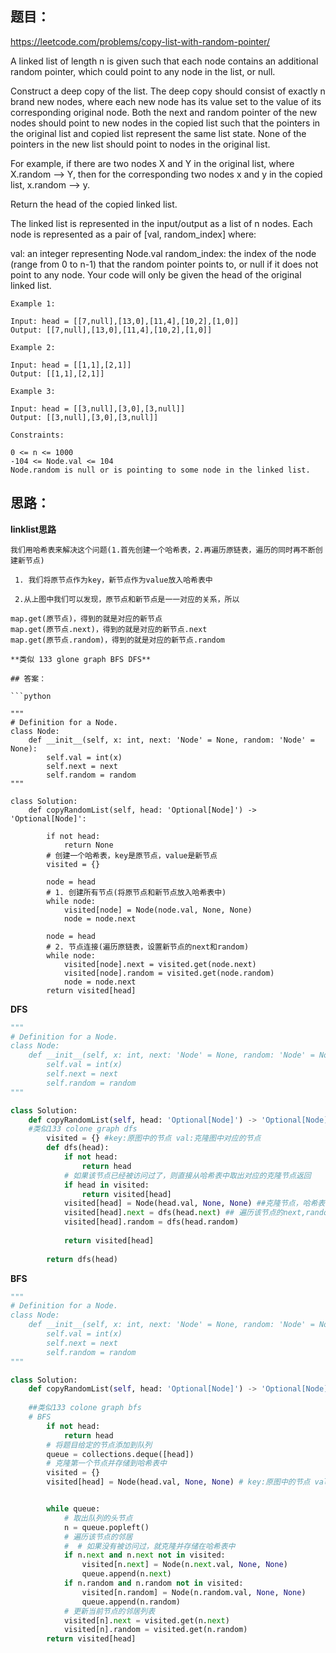 ## 题目：
https://leetcode.com/problems/copy-list-with-random-pointer/


A linked list of length n is given such that each node contains an additional random pointer, which could point to any node in the list, or null.

Construct a deep copy of the list. The deep copy should consist of exactly n brand new nodes, where each new node has its value set to the value of its corresponding original node. Both the next and random pointer of the new nodes should point to new nodes in the copied list such that the pointers in the original list and copied list represent the same list state. None of the pointers in the new list should point to nodes in the original list.

For example, if there are two nodes X and Y in the original list, where X.random --> Y, then for the corresponding two nodes x and y in the copied list, x.random --> y.

Return the head of the copied linked list.

The linked list is represented in the input/output as a list of n nodes. Each node is represented as a pair of [val, random_index] where:

val: an integer representing Node.val
random_index: the index of the node (range from 0 to n-1) that the random pointer points to, or null if it does not point to any node.
Your code will only be given the head of the original linked list.
```
Example 1:

Input: head = [[7,null],[13,0],[11,4],[10,2],[1,0]]
Output: [[7,null],[13,0],[11,4],[10,2],[1,0]]

Example 2:

Input: head = [[1,1],[2,1]]
Output: [[1,1],[2,1]]

Example 3:

Input: head = [[3,null],[3,0],[3,null]]
Output: [[3,null],[3,0],[3,null]]

Constraints:

0 <= n <= 1000
-104 <= Node.val <= 104
Node.random is null or is pointing to some node in the linked list.
```

## 思路：
**linklist思路**
```
我们用哈希表来解决这个问题(1.首先创建一个哈希表，2.再遍历原链表，遍历的同时再不断创建新节点)
 
 1. 我们将原节点作为key，新节点作为value放入哈希表中
 
 2.从上图中我们可以发现，原节点和新节点是一一对应的关系，所以

map.get(原节点)，得到的就是对应的新节点
map.get(原节点.next)，得到的就是对应的新节点.next
map.get(原节点.random)，得到的就是对应的新节点.random

**类似 133 glone graph BFS DFS**

## 答案：

```python

"""
# Definition for a Node.
class Node:
    def __init__(self, x: int, next: 'Node' = None, random: 'Node' = None):
        self.val = int(x)
        self.next = next
        self.random = random
"""

class Solution:
    def copyRandomList(self, head: 'Optional[Node]') -> 'Optional[Node]':
    
        if not head: 
            return None
        # 创建一个哈希表，key是原节点，value是新节点  
        visited = {}
        
        node = head
        # 1. 创建所有节点(将原节点和新节点放入哈希表中)
        while node:
            visited[node] = Node(node.val, None, None)
            node = node.next
            
        node = head
        # 2. 节点连接(遍历原链表，设置新节点的next和random)
        while node:
            visited[node].next = visited.get(node.next)
            visited[node].random = visited.get(node.random)
            node = node.next
        return visited[head]
```

**DFS**
```python
"""
# Definition for a Node.
class Node:
    def __init__(self, x: int, next: 'Node' = None, random: 'Node' = None):
        self.val = int(x)
        self.next = next
        self.random = random
"""

class Solution:
    def copyRandomList(self, head: 'Optional[Node]') -> 'Optional[Node]':
    #类似133 colone graph dfs
        visited = {} #key:原图中的节点 val:克隆图中对应的节点
        def dfs(head):
            if not head: 
                return head
            # 如果该节点已经被访问过了，则直接从哈希表中取出对应的克隆节点返回
            if head in visited: 
                return visited[head]
            visited[head] = Node(head.val, None, None) ##克隆节点，哈希表储存
            visited[head].next = dfs(head.next) ## 遍历该节点的next,random并更新克隆节点的邻居列表
            visited[head].random = dfs(head.random)
            
            return visited[head]
        
        return dfs(head)
```

**BFS**
```python
"""
# Definition for a Node.
class Node:
    def __init__(self, x: int, next: 'Node' = None, random: 'Node' = None):
        self.val = int(x)
        self.next = next
        self.random = random
"""

class Solution:
    def copyRandomList(self, head: 'Optional[Node]') -> 'Optional[Node]':
     
    ##类似133 colone graph bfs
    # BFS
        if not head:
            return head
        # 将题目给定的节点添加到队列
        queue = collections.deque([head])
        # 克隆第一个节点并存储到哈希表中
        visited = {}
        visited[head] = Node(head.val, None, None) # key:原图中的节点 val:克隆图中对应的节点


        while queue:
            # 取出队列的头节点
            n = queue.popleft()
            # 遍历该节点的邻居
            #  # 如果没有被访问过，就克隆并存储在哈希表中
            if n.next and n.next not in visited:
                visited[n.next] = Node(n.next.val, None, None)
                queue.append(n.next)
            if n.random and n.random not in visited:
                visited[n.random] = Node(n.random.val, None, None)
                queue.append(n.random)
            # 更新当前节点的邻居列表
            visited[n].next = visited.get(n.next)
            visited[n].random = visited.get(n.random)
        return visited[head]

```
